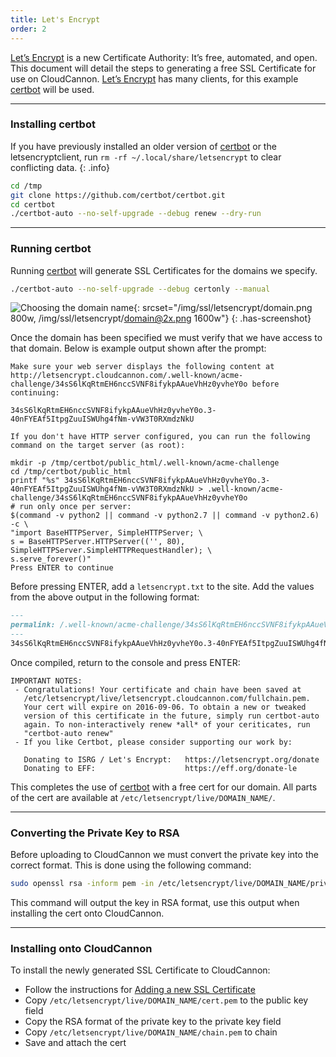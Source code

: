 ```yaml
---
title: Let's Encrypt
order: 2
---
```


[Let’s Encrypt](https://letsencrypt.org/) is a new Certificate Authority: It’s free, automated, and open. This document will detail the steps to generating a free SSL Certificate for use on CloudCannon. [Let’s Encrypt](https://letsencrypt.org/) has many clients, for this example [certbot](https://certbot.eff.org/about/) will be used.

---

### Installing certbot

If you have previously installed an older version of [certbot](https://certbot.eff.org/about/) or the letsencryptclient, run `rm -rf ~/.local/share/letsencrypt` to clear conflicting data.
{: .info}

~~~bash
cd /tmp
git clone https://github.com/certbot/certbot.git
cd certbot
./certbot-auto --no-self-upgrade --debug renew --dry-run
~~~

---

### Running certbot

Running [certbot](https://certbot.eff.org/about/) will generate SSL Certificates for the domains we specify.

~~~bash
./certbot-auto --no-self-upgrade --debug certonly --manual
~~~

![Choosing the domain name](/img/ssl/letsencrypt/domain.png){: srcset="/img/ssl/letsencrypt/domain.png 800w, /img/ssl/letsencrypt/domain@2x.png 1600w"}
{: .has-screenshot}

Once the domain has been specified we must verify that we have access to that domain. Below is example output shown after the prompt:

~~~
Make sure your web server displays the following content at
http://letsencrypt.cloudcannon.com/.well-known/acme-challenge/34sS6lKqRtmEH6nccSVNF8ifykpAAueVhHz0yvheY0o before continuing:

34sS6lKqRtmEH6nccSVNF8ifykpAAueVhHz0yvheY0o.3-40nFYEAf5ItpgZuuISWUhg4fNm-vVW3T0RXmdzNkU

If you don't have HTTP server configured, you can run the following
command on the target server (as root):

mkdir -p /tmp/certbot/public_html/.well-known/acme-challenge
cd /tmp/certbot/public_html
printf "%s" 34sS6lKqRtmEH6nccSVNF8ifykpAAueVhHz0yvheY0o.3-40nFYEAf5ItpgZuuISWUhg4fNm-vVW3T0RXmdzNkU > .well-known/acme-challenge/34sS6lKqRtmEH6nccSVNF8ifykpAAueVhHz0yvheY0o
# run only once per server:
$(command -v python2 || command -v python2.7 || command -v python2.6) -c \
"import BaseHTTPServer, SimpleHTTPServer; \
s = BaseHTTPServer.HTTPServer(('', 80), SimpleHTTPServer.SimpleHTTPRequestHandler); \
s.serve_forever()"
Press ENTER to continue
~~~

Before pressing ENTER, add a `letsencrypt.txt` to the site. Add the values from the above output in the following format:

~~~markdown
---
permalink: /.well-known/acme-challenge/34sS6lKqRtmEH6nccSVNF8ifykpAAueVhHz0yvheY0o/ # Ensure the trailing slash remains
---
34sS6lKqRtmEH6nccSVNF8ifykpAAueVhHz0yvheY0o.3-40nFYEAf5ItpgZuuISWUhg4fNm-vVW3T0RXmdzNkU
~~~

Once compiled, return to the console and press ENTER:

~~~
IMPORTANT NOTES:
 - Congratulations! Your certificate and chain have been saved at
   /etc/letsencrypt/live/letsencrypt.cloudcannon.com/fullchain.pem.
   Your cert will expire on 2016-09-06. To obtain a new or tweaked
   version of this certificate in the future, simply run certbot-auto
   again. To non-interactively renew *all* of your ceriticates, run
   "certbot-auto renew"
 - If you like Certbot, please consider supporting our work by:

   Donating to ISRG / Let's Encrypt:   https://letsencrypt.org/donate
   Donating to EFF:                    https://eff.org/donate-le
~~~

This completes the use of [certbot](https://certbot.eff.org/about/) with a free cert for our domain. All parts of the cert are available at `/etc/letsencrypt/live/DOMAIN_NAME/`.

---

### Converting the Private Key to RSA

Before uploading to CloudCannon we must convert the private key into the correct format. This is done using the following command:

~~~bash
sudo openssl rsa -inform pem -in /etc/letsencrypt/live/DOMAIN_NAME/privkey.pem -outform pem
~~~

This command will output the key in RSA format, use this output when installing the cert onto CloudCannon.

---

### Installing onto CloudCannon

To install the newly generated SSL Certificate to CloudCannon:

- Follow the instructions for [Adding a new SSL Certificate](/ssl/custom-certificate/)
- Copy `/etc/letsencrypt/live/DOMAIN_NAME/cert.pem` to the public key field
- Copy the RSA format of the private key to the private key field
- Copy `/etc/letsencrypt/live/DOMAIN_NAME/chain.pem` to chain
- Save and attach the cert
